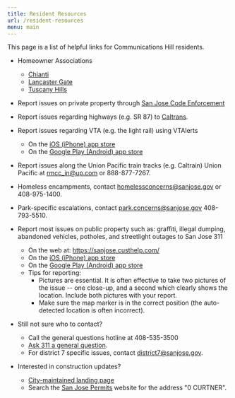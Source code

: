 ```yaml
---
title: Resident Resources
url: /resident-resources
menu: main
---
```


This page is a list of helpful links for Communications Hill residents.

- Homeowner Associations
  - [Chianti](https://app.pilera.com/)
  - [Lancaster Gate](https://www.lancastergatehoa.com/)
  - [Tuscany Hills](https://app.pilera.com/)

- Report issues on private property through [San Jose Code Enforcement](https://www.sanjoseca.gov/your-government/departments-offices/planning-building-code-enforcement/code-enforcement/request-service-check-status/code-service-request-form)

- Report issues regarding highways (e.g. SR 87) to [Caltrans](https://csr.dot.ca.gov/).

- Report issues regarding VTA (e.g. the light rail) using VTAlerts
  - On the [iOS (iPhone) app store](https://itunes.apple.com/us/app/vtalerts/id633600618?ls=1&mt=8)
  - On the [Google Play (Android) app store](https://play.google.com/store/apps/details?id=com.elerts.vta)

- Report issues along the Union Pacific train tracks (e.g. Caltrain) Union Pacific at <rmcc_in@up.com> or 888-877-7267.

- Homeless encampments, contact <homelessconcerns@sanjose.gov> or 408-975-1400.

- Park-specific escalations, contact <park.concerns@sanjose.gov> 408-793-5510.

- Report most issues on public property such as: graffiti, illegal dumping, abandoned vehicles, potholes, and streetlight outages to San Jose 311
  - On the web at: <https://sanjose.custhelp.com/>
  - On the [iOS (iPhone) app store](https://apps.apple.com/us/app/san-jos%C3%A9-311/id1231429879)
  - On the [Google Play (Android) app store](https://play.google.com/store/apps/details?id=com.astcorporation.three11&hl=en_US)
  - Tips for reporting:
    - Pictures are essential. It is often effective to take two pictures of the issue -- one close-up, and a second which clearly shows the location. Include both pictures with your report.
    - Make sure the map marker is in the correct position (the auto-detected location is often incorrect).

- Still not sure who to contact?
  - Call the general questions hotline at 408-535-3500
  - [Ask 311 a general question](https://sanjose.custhelp.com/app/ask_new/p_id/1).
  - For district 7 specific issues, contact <district7@sanjose.gov>.

- Interested in construction updates?
  - [City-maintained landing page](https://www.sanjoseca.gov/your-government/departments/planning-building-code-enforcement/planning-division/projects-of-high-interest/approved-under-construction/communications-hill)
  - Search the [San Jose Permits](https://sjpermits.org/permits/) website for the address "0 CURTNER".
